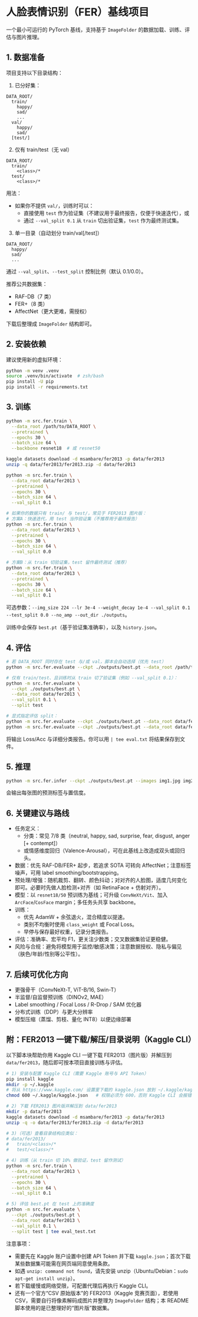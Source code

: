 # 人脸表情识别（FER）基线项目

一个最小可运行的 PyTorch 基线，支持基于 `ImageFolder` 的数据加载、训练、评估与图片推理。

## 1. 数据准备

项目支持以下目录结构：

1) 已分好集：

```
DATA_ROOT/
  train/
    happy/
    sad/
    ...
  val/
    happy/
    sad/
  [test/]
```

2) 仅有 train/test（无 val）

```
DATA_ROOT/
  train/
    <class>/*
  test/
    <class>/*
```

用法：
- 如果你不提供 `val/`，训练时可以：
  - 直接使用 `test` 作为验证集（不建议用于最终报告，仅便于快速迭代），或
  - 通过 `--val_split 0.1` 从 `train` 切出验证集，`test` 作为最终测试集。

3) 单一目录（自动划分 train/val[/test]）

```
DATA_ROOT/
  happy/
  sad/
  ...
```

通过 `--val_split`、`--test_split` 控制比例（默认 0.1/0.0）。

推荐公共数据集：

- RAF-DB（7 类）
- FER+（8 类）
- AffectNet（更大更难，需授权）

下载后整理成 `ImageFolder` 结构即可。

## 2. 安装依赖

建议使用新的虚拟环境：

```bash
python -m venv .venv
source .venv/bin/activate  # zsh/bash
pip install -U pip
pip install -r requirements.txt
```

## 3. 训练

```bash
python -m src.fer.train \
  --data_root /path/to/DATA_ROOT \
  --pretrained \
  --epochs 30 \
  --batch_size 64 \
  --backbone resnet18  # 或 resnet50

kaggle datasets download -d msambare/fer2013 -p data/fer2013
unzip -q data/fer2013/fer2013.zip -d data/fer2013

python -m src.fer.train \
  --data_root data/fer2013 \
  --pretrained \
  --epochs 30 \
  --batch_size 64 \
  --val_split 0.1

# 如果你的数据只有 train/ 与 test/，常见于 FER2013 图片版：
# 方案A：快速迭代，用 test 当作验证集（不推荐用于最终报告）
python -m src.fer.train \
  --data_root data/fer2013 \
  --pretrained \
  --epochs 30 \
  --batch_size 64 \
  --val_split 0.0

# 方案B：从 train 切验证集，test 留作最终测试（推荐）
python -m src.fer.train \
  --data_root data/fer2013 \
  --pretrained \
  --epochs 30 \
  --batch_size 64 \
  --val_split 0.1
```

可选参数：`--img_size 224 --lr 3e-4 --weight_decay 1e-4 --val_split 0.1 --test_split 0.0 --no_amp --out_dir ./outputs`。

训练中会保存 `best.pt`（基于验证集准确率），以及 `history.json`。

## 4. 评估

```bash
# 若 DATA_ROOT 同时存在 test 与/或 val，脚本会自动选择（优先 test）
python -m src.fer.evaluate --ckpt ./outputs/best.pt --data_root /path/to/DATA_ROOT

# 仅有 train/test、且训练时从 train 切了验证集（例如 --val_split 0.1）：
python -m src.fer.evaluate \
  --ckpt ./outputs/best.pt \
  --data_root data/fer2013 \
  --val_split 0.1 \
  --split test

# 显式指定评估 split：
python -m src.fer.evaluate --ckpt ./outputs/best.pt --data_root data/fer2013 --split val
python -m src.fer.evaluate --ckpt ./outputs/best.pt --data_root data/fer2013 --split test
```

将输出 Loss/Acc 与详细分类报告。你可以用 `| tee eval.txt` 将结果保存到文件。

## 5. 推理

```bash
python -m src.fer.infer --ckpt ./outputs/best.pt --images img1.jpg img2.jpg
```

会输出每张图的预测标签与置信度。

## 6. 关键建议与路线

- 任务定义：
  - 分类：常见 7/8 类（neutral, happy, sad, surprise, fear, disgust, anger [+ contempt]）
  - 或情感维度回归（Valence-Arousal），可在此基线上改造成双头或回归头。
- 数据：优先 RAF-DB/FER+ 起步，若追求 SOTA 可转向 AffectNet；注意标签噪声，可用 label smoothing/bootstrapping。
- 预处理/增强：随机裁剪、翻转、颜色抖动；对对齐的人脸图，适度几何变化即可。必要时先做人脸检测+对齐（如 RetinaFace + 仿射对齐）。
- 模型：以 `resnet18/50` 预训练为基线；可升级 `ConvNeXt/Vit`、加入 `ArcFace`/`CosFace` margin；多任务头共享 backbone。
- 训练：
  - 优先 AdamW + 余弦退火，混合精度以提速。
  - 类别不均衡时使用 `class_weight` 或 Focal Loss。
  - 早停与保存最好权重，记录分类报告。
- 评估：准确率、宏平均 F1，更关注少数类；交叉数据集验证更稳健。
- 风险与合规：避免将模型用于监控/敏感决策；注意数据授权、隐私与偏见（肤色/年龄/性别等公平性）。

## 7. 后续可优化方向

- 更强骨干（ConvNeXt-T, ViT-B/16, Swin-T）
- 半监督/自监督预训练（DINOv2, MAE）
- Label smoothing / Focal Loss / R-Drop / SAM 优化器
- 分布式训练（DDP）与更大分辨率
- 模型压缩（蒸馏、剪枝、量化 INT8）以便边缘部署

## 附：FER2013 一键下载/解压/目录说明（Kaggle CLI）

以下脚本块帮助你用 Kaggle CLI 一键下载 FER2013（图片版）并解压到 `data/fer2013`，随后即可按本项目直接训练与评估。

```zsh
# 1) 安装与配置 Kaggle CLI（需要 Kaggle 账号与 API Token）
pip install kaggle
mkdir -p ~/.kaggle
# 将从 https://www.kaggle.com/ 设置里下载的 kaggle.json 放到 ~/.kaggle/kaggle.json
chmod 600 ~/.kaggle/kaggle.json   # 权限必须为 600，否则 Kaggle CLI 会报错

# 2) 下载 FER2013 图片版并解压到 data/fer2013
mkdir -p data/fer2013
kaggle datasets download -d msambare/fer2013 -p data/fer2013
unzip -q -o data/fer2013/fer2013.zip -d data/fer2013

# 3)（可选）查看目录结构应类似：
# data/fer2013/
#   train/<class>/*
#   test/<class>/*

# 4) 训练（从 train 切 10% 做验证，test 留作测试）
python -m src.fer.train \
  --data_root data/fer2013 \
  --pretrained \
  --epochs 30 \
  --batch_size 64 \
  --val_split 0.1

# 5) 评估 best.pt 在 test 上的准确度
python -m src.fer.evaluate \
  --ckpt ./outputs/best.pt \
  --data_root data/fer2013 \
  --val_split 0.1 \
  --split test | tee eval_test.txt
```

注意事项：
- 需要先在 Kaggle 账户设置中创建 API Token 并下载 `kaggle.json`；首次下载某些数据集可能需在网页端同意使用条款。
- 如遇 `unzip: command not found`，请先安装 unzip（Ubuntu/Debian：`sudo apt-get install unzip`）。
- 若下载缓慢或网络受限，可配置代理后再执行 Kaggle CLI。
- 还有一个官方“CSV 原始版本”的 FER2013（Kaggle 竞赛页面），若使用 CSV，需要自行将像素解码成图片并整理为 `ImageFolder` 结构；本 README 脚本使用的是已整理好的“图片版”数据集。

